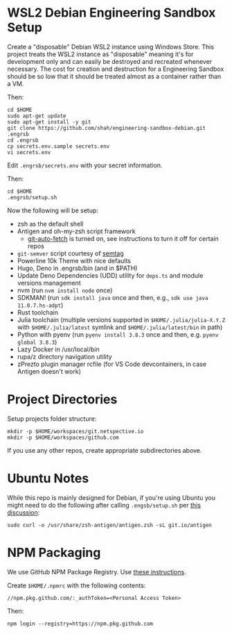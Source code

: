 # WSL2 Debian Engineering Sandbox Setup

Create a "disposable" Debian WSL2 instance using Windows Store. This project treats the WSL2 instance as "disposable" meaning it's for development only and can easily be destroyed and recreated whenever necessary. The cost for creation and destruction for a Engineering Sandbox should be so low that it should be treated almost as a container rather than a VM. 

Then:

    cd $HOME
    sudo apt-get update
    sudo apt-get install -y git
    git clone https://github.com/shah/engineering-sandbox-debian.git .engrsb
    cd .engrsb
    cp secrets.env.sample secrets.env
    vi secrets.env

Edit `.engrsb/secrets.env` with your secret information.

Then:

    cd $HOME
    .engrsb/setup.sh

Now the following will be setup:

* zsh as the default shell
* Antigen and oh-my-zsh script framework
  * [git-auto-fetch](https://github.com/ohmyzsh/ohmyzsh/tree/master/plugins/git-auto-fetch) is turned on, see instructions to turn it off for certain repos
* `git-semver` script courtesy of [semtag](https://github.com/pnikosis/semtag)
* Powerline 10k Theme with nice defaults
* Hugo, Deno in .engrsb/bin (and in $PATH)
* Update Deno Dependencies (UDD) utility for `deps.ts` and module versions management
* nvm (run `nvm install node` once)
* SDKMAN! (run `sdk install java` once and then, e.g., `sdk use java 11.0.7.hs-adpt`)
* Rust toolchain
* Julia toolchain (multiple versions supported in `$HOME/.julia/julia-X.Y.Z` with `$HOME/.julia/latest` symlink and `$HOME/.julia/latest/bin` in path)
* Python with pyenv (run `pyenv install 3.8.3` once and then, e.g. `pyenv global 3.8.3`)
* Lazy Docker in /usr/local/bin
* rupa/z directory navigation utility
* zPrezto plugin manager rcfile (for VS Code devcontainers, in case Antigen doesn't work)

# Project Directories

Setup projects folder structure:

    mkdir -p $HOME/workspaces/git.netspective.io
    mkdir -p $HOME/workspaces/github.com

If you use any other repos, create appropriate subdirectories above.

# Ubuntu Notes

While this repo is mainly designed for Debian, if you're using Ubuntu you might need to do the following after calling `.engsb/setup.sh` per [this discussion](https://github.com/zsh-users/antigen/issues/659#issuecomment-413182473):

    sudo curl -o /usr/share/zsh-antigen/antigen.zsh -sL git.io/antigen

# NPM Packaging

We use GitHub NPM Package Registry. Use [these instructions](https://docs.github.com/en/packages/using-github-packages-with-your-projects-ecosystem/configuring-npm-for-use-with-github-packages).

Create `$HOME/.npmrc` with the following contents:

    //npm.pkg.github.com/:_authToken=<Personal Access Token>

Then:

    npm login --registry=https://npm.pkg.github.com
